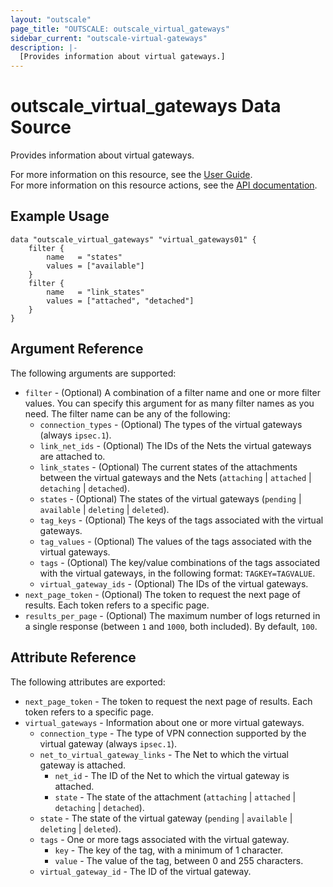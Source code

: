```yaml
---
layout: "outscale"
page_title: "OUTSCALE: outscale_virtual_gateways"
sidebar_current: "outscale-virtual-gateways"
description: |-
  [Provides information about virtual gateways.]
---
```


# outscale_virtual_gateways Data Source

Provides information about virtual gateways.

For more information on this resource, see the [User Guide](https://docs.outscale.com/en/userguide/About-Virtual-Private-Gateways.html).  
For more information on this resource actions, see the [API documentation](https://docs.outscale.com/api#3ds-outscale-api-virtualgateway).

## Example Usage

```hcl
data "outscale_virtual_gateways" "virtual_gateways01" {
    filter {
        name   = "states"
        values = ["available"]
    }
    filter {
        name   = "link_states"
        values = ["attached", "detached"]
    }
}
```

## Argument Reference

The following arguments are supported:

* `filter` - (Optional) A combination of a filter name and one or more filter values. You can specify this argument for as many filter names as you need. The filter name can be any of the following:
    * `connection_types` - (Optional) The types of the virtual gateways (always `ipsec.1`).
    * `link_net_ids` - (Optional) The IDs of the Nets the virtual gateways are attached to.
    * `link_states` - (Optional) The current states of the attachments between the virtual gateways and the Nets (`attaching` \| `attached` \| `detaching` \| `detached`).
    * `states` - (Optional) The states of the virtual gateways (`pending` \| `available` \| `deleting` \| `deleted`).
    * `tag_keys` - (Optional) The keys of the tags associated with the virtual gateways.
    * `tag_values` - (Optional) The values of the tags associated with the virtual gateways.
    * `tags` - (Optional) The key/value combinations of the tags associated with the virtual gateways, in the following format: `TAGKEY=TAGVALUE`.
    * `virtual_gateway_ids` - (Optional) The IDs of the virtual gateways.
* `next_page_token` - (Optional) The token to request the next page of results. Each token refers to a specific page.
* `results_per_page` - (Optional) The maximum number of logs returned in a single response (between `1` and `1000`, both included). By default, `100`.

## Attribute Reference

The following attributes are exported:

* `next_page_token` - The token to request the next page of results. Each token refers to a specific page.
* `virtual_gateways` - Information about one or more virtual gateways.
    * `connection_type` - The type of VPN connection supported by the virtual gateway (always `ipsec.1`).
    * `net_to_virtual_gateway_links` - The Net to which the virtual gateway is attached.
        * `net_id` - The ID of the Net to which the virtual gateway is attached.
        * `state` - The state of the attachment (`attaching` \| `attached` \| `detaching` \| `detached`).
    * `state` - The state of the virtual gateway (`pending` \| `available` \| `deleting` \| `deleted`).
    * `tags` - One or more tags associated with the virtual gateway.
        * `key` - The key of the tag, with a minimum of 1 character.
        * `value` - The value of the tag, between 0 and 255 characters.
    * `virtual_gateway_id` - The ID of the virtual gateway.
